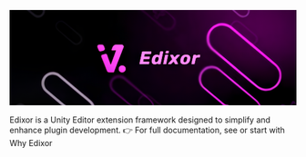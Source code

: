 ![img](https://github.com/Edixor/edixor-news/blob/main/resources/standard.png)

Edixor is a Unity Editor extension framework designed to simplify and enhance plugin development.
👉 For full documentation, see or start with Why Edixor

